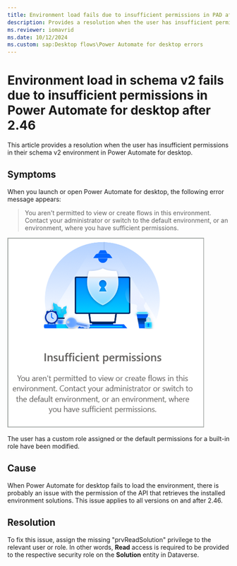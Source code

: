 ```yaml
---
title: Environment load fails due to insufficient permissions in PAD after 2.46
description: Provides a resolution when the user has insufficient permissions in their environment
ms.reviewer: iomavrid
ms.date: 10/12/2024
ms.custom: sap:Desktop flows\Power Automate for desktop errors
---
```

# Environment load in schema v2 fails due to insufficient permissions in Power Automate for desktop after 2.46

This article provides a resolution when the user has insufficient permissions in their schema v2 environment in Power Automate for desktop.

## Symptoms

When you launch or open Power Automate for desktop, the following error message appears:

> You aren't permitted to view or create flows in this environment. Contact your administrator or switch to the default environment, or an environment, where you have sufficient permissions.

![Screenshot of insuffient permissions in Power Automate](media/environment-load-fails-due-to-insufficient-permissions-in-PAD-after-2.46/pad-no-read-permissions-to-solution-entity.png)

The user has a custom role assigned or the default permissions for a built-in role have been modified.

## Cause

When Power Automate for desktop fails to load the environment, there is probably an issue with the permission of the API that retrieves the installed environment solutions. This issue applies to all versions on and after 2.46.

## Resolution

To fix this issue, assign the missing "prvReadSolution" privilege to the relevant user or role. In other words, **Read** access is required to be provided to the respective security role on the **Solution** entity in Dataverse.
